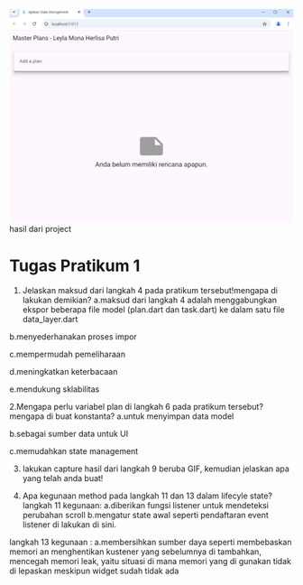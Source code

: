 ![alt text](image.png)
hasil dari project

# Tugas Pratikum 1
1. Jelaskan maksud dari langkah 4 pada pratikum tersebut!mengapa di lakukan demikian?
a.maksud dari langkah 4 adalah menggabungkan ekspor beberapa file model (plan.dart dan task.dart)
ke dalam satu file data_layer.dart

b.menyederhanakan proses impor

c.mempermudah pemeliharaan

d.meningkatkan keterbacaan

e.mendukung sklabilitas

2.Mengapa perlu variabel plan di langkah 6 pada pratikum tersebut? mengapa di buat konstanta?
a.untuk menyimpan data model

b.sebagai sumber data untuk UI

c.memudahkan state management


3. lakukan capture hasil dari langkah 9 beruba GIF, kemudian jelaskan apa yang telah anda buat!

4. Apa kegunaan method pada langkah 11 dan 13 dalam lifecyle state?
langkah 11 kegunaan:
a.diberikan fungsi listener untuk mendeteksi perubahan scroll
b.mengatur state awal seperti pendaftaran event listener di lakukan di sini.

langkah 13 kegunaan :
a.membersihkan sumber daya seperti membebaskan memori an menghentikan kustener yang sebelumnya di tambahkan, mencegah memori leak, yaitu situasi di mana memori yang di gunakan tidak di lepaskan meskipun widget sudah tidak ada

